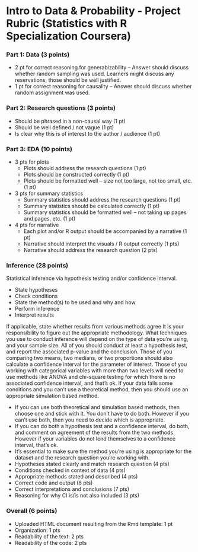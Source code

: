 # Intro to Data & Probability - Project Rubric (Statistics with R Specialization Coursera)

### Part 1: Data (3 points)
- 2 pt for correct reasoning for generabizability – Answer should discuss whether random sampling was used. Learners might discuss any reservations, those should be well justified.
- 1 pt for correct reasoning for causality – Answer should discuss whether random assignment was used.

### Part 2: Research questions (3 points)
- Should be phrased in a non-causal way (1 pt)
- Should be well defined / not vague (1 pt)
- Is clear why this is of interest to the author / audience (1 pt)

### Part 3: EDA (10 points)
- 3 pts for plots 
  - Plots should address the research questions (1 pt)
  - Plots should be constructed correctly (1 pt)
  - Plots should be formatted well – size not too large, not too small, etc. (1 pt)
- 3 pts for summary statistics 
  - Summary statistics should address the research questions (1 pt)
  - Summary statistics should be calculated correctly (1 pt)
  - Summary statistics should be formatted well – not taking up pages and pages, etc. (1 pt)
- 4 pts for narrative 
  - Each plot and/or R output should be accompanied by a narrative (1 pt)
  - Narrative should interpret the visuals / R output correctly (1 pts)
  - Narrative should address the research question (2 pts)

### Inference (28 points)
Statistical inference via hypothesis testing and/or confidence interval.
- State hypotheses
- Check conditions
- State the method(s) to be used and why and how
- Perform inference
- Interpret results

If applicable, state whether results from various methods agree It is your responsibility to figure out the appropriate methodology. What techniques you use to conduct inference will depend on the type of data you’re using, and your sample size. All of you should conduct at least a hypothesis test, and report the associated p-value and the conclusion. Those of you comparing two means, two medians, or two proportions should also calculate a confidence interval for the parameter of interest. Those of you working with categorical variables with more than two levels will need to use methods like ANOVA and chi-square testing for which there is no associated confidence interval, and that’s ok. If your data fails some conditions and you can’t use a theoretical method, then you should use an appropriate simulation based method.

- If you can use both theoretical and simulation based methods, then choose one and stick with it. You don’t have to do both. However if you can’t use both, then you need to decide which is appropriate.
- If you can do both a hypothesis test and a confidence interval, do both, and comment on agreement of the results from the two methods. However if your variables do not lend themselves to a confidence interval, that’s ok.
- It’s essential to make sure the method you’re using is appropriate for the dataset and the research question you’re working with.
- Hypotheses stated clearly and match research question (4 pts)
- Conditions checked in context of data (4 pts)
- Appropriate methods stated and described (4 pts)
- Correct code and output (6 pts)
- Correct interpretations and conclusions (7 pts)
- Reasoning for why CI is/is not also included (3 pts)

### Overall (6 points)
- Uploaded HTML document resulting from the Rmd template: 1 pt
- Organization: 1 pts
- Readability of the text: 2 pts
- Readability of the code: 2 pts
